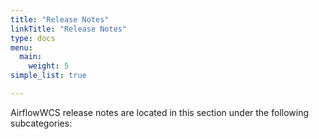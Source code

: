 ```yaml
---
title: "Release Notes"
linkTitle: "Release Notes"
type: docs
menu:
  main:
    weight: 5
simple_list: true

---
```


AirflowWCS release notes are located in this section under the following subcategories:
